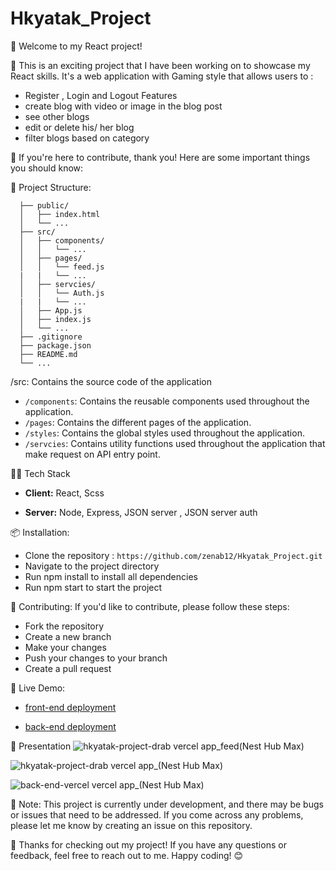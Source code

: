 # Hkyatak_Project

👋 Welcome to my React project!

🚀 This is an exciting project that I have been working on to showcase my React skills. It's a web application with Gaming style that allows users to :

- Register , Login and Logout Features 
- create blog with video or image in the blog post 
- see other blogs 
- edit or delete his/ her blog 
- filter blogs based on category 

🧐 If you're here to contribute, thank you! Here are some important things you should know:

📁 Project Structure:
```
  ├── public/
  │   ├── index.html
  │   └── ...
  ├── src/
  │   ├── components/
  │   │   └── ...
  │   ├── pages/
  │   │   └── feed.js
  |   |   └── ...
  │   ├── servcies/
  │   │   └── Auth.js
  |   |   └── ...
  │   ├── App.js
  │   ├── index.js
  │   └── ...
  ├── .gitignore
  ├── package.json
  ├── README.md
  └── ...
```
/src: Contains the source code of the application

-  `/components`: Contains the reusable components used throughout the application.
-  `/pages`: Contains the different pages of the application.
-  `/styles`: Contains the global styles used throughout the application.
-  `/servcies`: Contains utility functions used throughout the application that make request on API entry point.
  

👩‍💻 Tech Stack

- **Client:** React, Scss

- **Server:** Node, Express, JSON server , JSON server auth


📦 Installation:
- Clone the repository : `https://github.com/zenab12/Hkyatak_Project.git`
- Navigate to the project directory
- Run npm install to install all dependencies
- Run npm start to start the project

🤝 Contributing:
If you'd like to contribute, please follow these steps:

- Fork the repository
- Create a new branch
- Make your changes
- Push your changes to your branch
- Create a pull request

🚀 Live Demo:
 
- [front-end deployment](https://hkyatak-project-drab.vercel.app/)

- [back-end deployment](https://back-end-vercel.vercel.app/)

🎨 Presentation
 ![hkyatak-project-drab vercel app_feed(Nest Hub Max)](https://user-images.githubusercontent.com/78083890/229526597-7030df62-5d5d-4e99-81fe-d98d79185d14.png)

![hkyatak-project-drab vercel app_(Nest Hub Max)](https://user-images.githubusercontent.com/78083890/229526675-888fca72-78c3-4fc8-862d-8308990e0286.png)

![back-end-vercel vercel app_(Nest Hub Max)](https://user-images.githubusercontent.com/78083890/229527095-983f0f27-7488-4062-ae42-2901d60bf9c3.png)

📝 Note:
This project is currently under development, and there may be bugs or issues that need to be addressed. If you come across any problems, please let me know by creating an issue on this repository.

🙏 Thanks for checking out my project! If you have any questions or feedback, feel free to reach out to me. Happy coding! 😊
